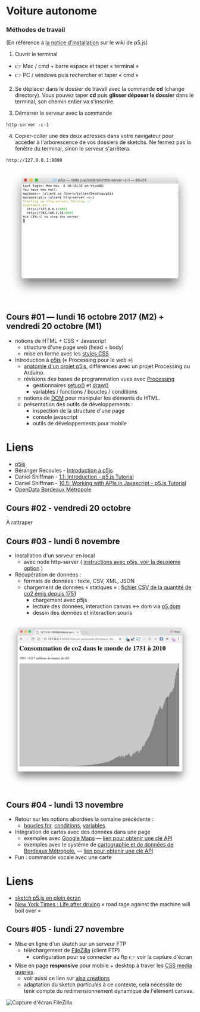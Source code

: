 Voiture autonome
===============================================

### Méthodes de travail

(En référence à [la notice d'installation](https://github.com/processing/p5.js/wiki/Local-server) sur le wiki de p5.js)

1. Ouvrir le terminal
 - :point_right: Mac /  cmd + barre espace et taper « terminal »
 - :point_right: PC /  windows puis rechercher et taper « cmd »

2. Se déplacer dans le dossier de travail avec la commande **cd** (change directory). Vous pouvez taper **cd** puis **glisser déposer le dossier** dans le terminal, son chemin entier va s'inscrire. 

3. Démarrer le serveur avec la commande 
```
http-server -c-1
```

4. Copier-coller une des deux adresses dans votre navigateur pour accéder à l'arborescence de vos dossiers de sketchs. Ne fermez pas la fenêtre du terminal, sinon le serveur s'arrêtera.
```
http://127.0.0.1:8080
```

![terminal avec les commandes cd et http-server](cours03/img/terminal.png)


## Cours #01 — lundi 16 octobre 2017 (M2) + vendredi 20 octobre (M1)

* notions de HTML + CSS + Javascript
  * structure d'une page web (head + body)
  * mise en forme avec les [styles CSS](https://www.w3schools.com/html/html_css.asp)
* Introduction à [p5js](https://p5js.org/) (« Processing pour le web »)
  * [anatomie d'un projet p5js](https://p5js.org/get-started/), différences avec un projet Processing ou Arduino.
  * révisions des bases de programmation vues avec [Processing](https://processing.org/)
     * gestionnaires [setup()](https://p5js.org/reference/#/p5/setup) et [draw()](https://p5js.org/reference/#/p5/draw)
     * variables / fonctions / boucles / conditions
  * notions de [DOM](https://fr.wikipedia.org/wiki/Document_Object_Model) pour manipuler les éléments du HTML.
  * présentation des outils de développements : 
    * inspection de la structure d'une page
    * console javascript
    * outils de développements pour mobile

# Liens
* [p5js](https://p5js.org/)
* Béranger Recoules - [Introduction à p5js](https://b2renger.github.io/Introduction_p5js/)
* Daniel Shiffman - [1.1: Introduction - p5.js Tutorial](https://www.youtube.com/watch?v=8j0UDiN7my4)
* Daniel Shiffman - [10.5: Working with APIs in Javascript - p5.js Tutorial](https://www.youtube.com/watch?v=ecT42O6I_WI)
* [OpenData Bordeaux Métropole](https://data.bordeaux-metropole.fr/)

## Cours #02 - vendredi 20 octobre
À rattraper

## Cours #03 - lundi 6 novembre
* Installation d'un serveur en local 
  * avec node http-server ( [instructions avec p5js, voir la deuxième option](https://github.com/processing/p5.js/wiki/Local-server) )
* Récupération de données : 
  * formats de données : texte, CSV, XML, JSON
  * chargement de données « statiques » : [fichier CSV de la quantité de co2 émis depuis 1751](https://datahub.io/core/co2-fossil-global)
    * chargement avec p5js
    * lecture des données, interaction canvas <-> dom via [p5.dom](https://p5js.org/reference/#/libraries/p5.dom)
    * dessin des données et interaction souris
    
![Capture d'écran du sketch cours03/04-data-csv-co2-load-draw-interactive](cours03/04-data-csv-co2-load-draw-interactive/img/04-data-csv-co2-load-draw-interactive_capture.jpg)

## Cours #04 - lundi 13 novembre
* Retour sur les notions abordées la semaine précédente : 
  * [boucles for](https://www.youtube.com/watch?v=cnRD9o6odjk), [conditions](https://www.youtube.com/watch?v=r2S7j54I68c), [variables](https://www.youtube.com/watch?v=Bn_B3T_Vbxs).
* Intégration de cartes avec des données dans une page 
  * exemples avec [Google Maps](https://developers.google.com/maps/?hl=fr) — [lien pour obtenir une clé API](https://developers.google.com/maps/documentation/javascript/get-api-key?hl=Fr)
  * exemples avec le système de [cartographie et de données de Bordeaux Métropole.](https://data.bordeaux-metropole.fr/apicub) — [lien pour obtenir une clé API](https://data.bordeaux-metropole.fr/key.php)
* Fun : commande vocale avec une carte 

# Liens
* [sketch p5.js en plein écran](http://gildasp.fr/exp/P5js-fullscreen/)
* [New York Times : Life after driving](https://www.nytimes.com/interactive/2017/11/08/magazine/tech-design-future-autonomous-car-20-percent-sex-death-liability.html) « road rage against the machine will boil over »

## Cours #05 - lundi 27 novembre
* Mise en ligne d'un sketch sur un serveur FTP
  * téléchargement de [FileZilla](https://filezilla-project.org/download.php?type=client) (client FTP)
    * configuration pour se connecter au ftp :point_right: voir la capture d'écran
* Mise en page **responsive** pour mobile + desktop à traver les [CSS media queries](https://www.w3schools.com/css/css3_mediaqueries.asp).
  * voir aussi ce lien sur [alsa creations](https://www.alsacreations.com/article/lire/930-css3-media-queries.html)
  * adaptation du sketch *particules* à ce contexte, cela nécéssite de tenir compte du redimensionnement dynamique de l'élément canvas.
  
![Capture d'écran FileZilla](cours05/img/filezilla_ftp_config.png.jpg)

